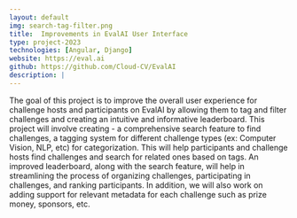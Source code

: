 ```yaml
---
layout: default
img: search-tag-filter.png
title:  Improvements in EvalAI User Interface
type: project-2023
technologies: [Angular, Django]
website: https://eval.ai
github: https://github.com/Cloud-CV/EvalAI
description: |
---
```

The goal of this project is to improve the overall user experience for challenge hosts and participants on EvalAI by allowing them to tag and filter challenges and creating an intuitive and informative leaderboard. This project will involve creating - a comprehensive search feature to find challenges, a tagging system for different challenge types (ex: Computer Vision, NLP, etc) for categorization. This will help participants and challenge hosts find challenges and search for related ones based on tags.  An improved leaderboard, along with the search feature, will help in streamlining the process of organizing challenges, participating in challenges, and ranking participants. In addition, we will also work on adding support for relevant metadata for each challenge such as prize money, sponsors, etc.
